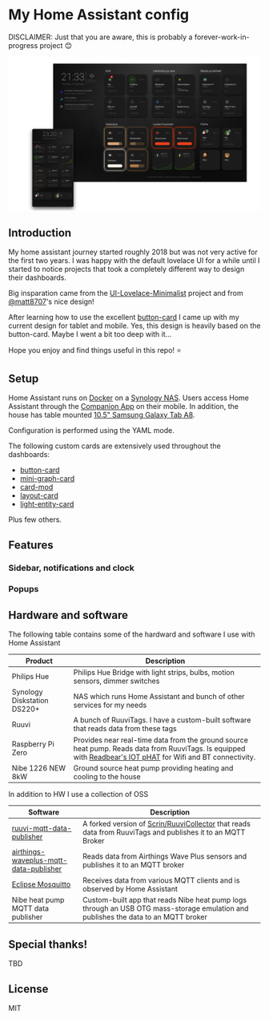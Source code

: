 # My Home Assistant config

DISCLAIMER: Just that you are aware, this is probably a forever-work-in-progress project 😊

![Screenshot](/assets/images/screenshot.png)

## Introduction

My home assistant journey started roughly 2018 but was not very active for the first two years. I was happy with the default lovelace UI for a while until I started to notice projects that took a completely different way to design their dashboards.

Big insparation came from the [UI-Lovelace-Minimalist](https://github.com/UI-Lovelace-Minimalist/UI) project and from [@matt8707](https://github.com/matt8707/hass-config)'s nice design!

After learning how to use the excellent [button-card](https://github.com/custom-cards/button-card) I came up with my current design for tablet and mobile. Yes, this design is heavily based on the button-card. Maybe I went a bit too deep with it...

Hope you enjoy and find things useful in this repo! ⭐

## Setup

Home Assistant runs on [Docker](https://hub.docker.com/r/homeassistant/home-assistant) on a [Synology NAS](https://www.synology.com). Users access Home Assistant through the [Companion App](https://companion.home-assistant.io) on their mobile. In addition, the house has table mounted [10.5" Samsung Galaxy Tab A8](https://www.samsung.com/uk/tablets/galaxy-tab-a/galaxy-tab-a8-wifi-dark-gray-32gb-sm-x200nzaaeua/).

Configuration is performed using the YAML mode.

The following custom cards are extensively used throughout the dashboards:

- [button-card](https://github.com/custom-cards/button-card)
- [mini-graph-card](https://github.com/kalkih/mini-graph-card)
- [card-mod](https://github.com/thomasloven/lovelace-card-mod)
- [layout-card](https://github.com/thomasloven/lovelace-layout-card)
- [light-entity-card](https://github.com/ljmerza/light-entity-card)

Plus few others.

## Features

### Sidebar, notifications and clock

### Popups

## Hardware and software

The following table contains some of the hardward and software I use with Home Assistant

| Product                     | Description                                                                                                                                                                                         |
| --------------------------- | --------------------------------------------------------------------------------------------------------------------------------------------------------------------------------------------------- |
| Philips Hue                 | Philips Hue Bridge with light strips, bulbs, motion sensors, dimmer switches                                                                                                                        |
| Synology Diskstation DS220+ | NAS which runs Home Assistant and bunch of other services for my needs                                                                                                                              |
| Ruuvi                       | A bunch of RuuviTags. I have a custom-built software that reads data from these tags                                                                                                                |
| Raspberry Pi Zero           | Provides near real-time data from the ground source heat pump. Reads data from RuuviTags. Is equipped with [Readbear's IOT pHAT](https://github.com/redbear/IoT_pHAT) for Wifi and BT connectivity. |
| Nibe 1226 NEW 8kW           | Ground source heat pump providing heating and cooling to the house                                                                                                                                  |

In addition to HW I use a collection of OSS

| Software                                                                                                     | Description                                                                                                                                           |
| ------------------------------------------------------------------------------------------------------------ | ----------------------------------------------------------------------------------------------------------------------------------------------------- |
| [ruuvi-mqtt-data-publisher](https://github.com/troinine/ruuvi-mqtt-data-publisher)                           | A forked version of [Scrin/RuuviCollector](https://github.com/Scrin/RuuviCollector) that reads data from RuuviTags and publishes it to an MQTT Broker |
| [airthings-waveplus-mqtt-data-publisher](https://github.com/troinine/airthings-waveplus-mqtt-data-publisher) | Reads data from Airthings Wave Plus sensors and publishes it to an MQTT broker                                                                        |
| [Eclipse Mosquitto](https://mosquitto.org)                                                                   | Receives data from various MQTT clients and is observed by Home Assistant                                                                             |
| Nibe heat pump MQTT data publisher                                                                           | Custom-built app that reads Nibe heat pump logs through an USB OTG mass-storage emulation and publishes the data to an MQTT broker                    |

## Special thanks!

TBD

## License

MIT

